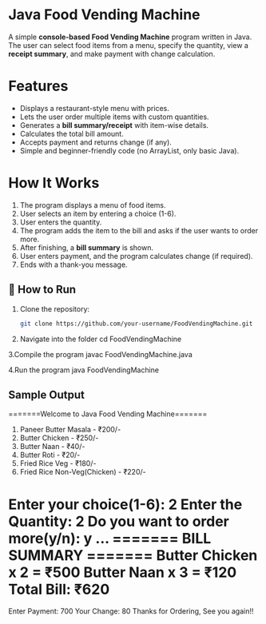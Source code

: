 #  Java Food Vending Machine

A simple **console-based Food Vending Machine** program written in Java.  
The user can select food items from a menu, specify the quantity, view a **receipt summary**, and make payment with change calculation.

#  Features
- Displays a restaurant-style menu with prices.
- Lets the user order multiple items with custom quantities.
- Generates a **bill summary/receipt** with item-wise details.
- Calculates the total bill amount.
- Accepts payment and returns change (if any).
- Simple and beginner-friendly code (no ArrayList, only basic Java).

#  How It Works
1. The program displays a menu of food items.
2. User selects an item by entering a choice (1-6).
3. User enters the quantity.
4. The program adds the item to the bill and asks if the user wants to order more.
5. After finishing, a **bill summary** is shown.
6. User enters payment, and the program calculates change (if required).
7. Ends with a thank-you message.



## 🚀 How to Run
1. Clone the repository:
   ```bash
   git clone https://github.com/your-username/FoodVendingMachine.git

2. Navigate into the folder
   cd FoodVendingMachine

3.Compile the program
  javac FoodVendingMachine.java

4.Run the program
  java FoodVendingMachine



## Sample Output

=======Welcome to Java Food Vending Machine=======

1. Paneer Butter Masala - ₹200/-
2. Butter Chicken - ₹250/-
3. Butter Naan - ₹40/-
4. Butter Roti - ₹20/-
5. Fried Rice Veg - ₹180/-
6. Fried Rice Non-Veg(Chicken) - ₹220/-

Enter your choice(1-6): 2
Enter the Quantity: 2
Do you want to order more(y/n): y
...
======= BILL SUMMARY =======
Butter Chicken x 2 = ₹500
Butter Naan x 3 = ₹120
Total Bill: ₹620
============================
Enter Payment: 700
Your Change: 80
Thanks for Ordering, See you again!!
